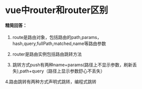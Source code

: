 # vue中router和router区别

#### 精简回答：

1. route是路由对象，包括路由的path,params，hash,query,fullPath,matched,name等路由参数

2. router是路由实例包括路由跳转方法

3. 跳转方式push有两种name+params(路径上不显示参数，刷新丢失),path+query（路径上显示参数舒心不丢失）

4.路由跳转有两种方式声明式跳转，编程式跳转



